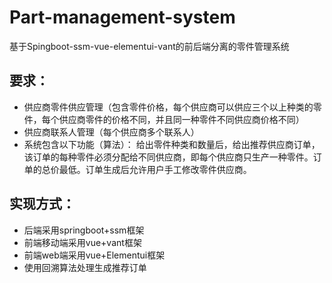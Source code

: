 # Part-management-system
基于Spingboot-ssm-vue-elementui-vant的前后端分离的零件管理系统
## 要求：
- 供应商零件供应管理（包含零件价格，每个供应商可以供应三个以上种类的零件，每个供应商零件的价格不同，并且同一种零件不同供应商价格不同）
- 供应商联系人管理（每个供应商多个联系人）
- 系统包含以下功能（算法）：
给出零件种类和数量后，给出推荐供应商订单，该订单的每种零件必须分配给不同供应商，即每个供应商只生产一种零件。订单的总价最低。订单生成后允许用户手工修改零件供应商。
## 实现方式：
- 后端采用springboot+ssm框架
- 前端移动端采用vue+vant框架
- 前端web端采用vue+Elementui框架
- 使用回溯算法处理生成推荐订单
